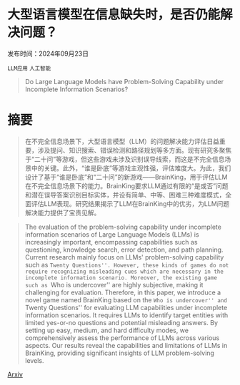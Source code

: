 # 大型语言模型在信息缺失时，是否仍能解决问题？

发布时间：2024年09月23日

`LLM应用` `人工智能`

> Do Large Language Models have Problem-Solving Capability under Incomplete Information Scenarios?

# 摘要

> 在不完全信息场景下，大型语言模型（LLM）的问题解决能力评估日益重要，涉及提问、知识搜索、错误检测和路径规划等多方面。现有研究多聚焦于“二十问”等游戏，但这些游戏未涉及识别误导线索，而这是不完全信息场景中的关键。此外，“谁是卧底”等游戏主观性强，评估难度大。为此，我们设计了基于“谁是卧底”和“二十问”的新游戏——BrainKing，用于评估LLM在不完全信息场景下的能力。BrainKing要求LLM通过有限的“是或否”问题和潜在误导答案识别目标实体，并设有简单、中等、困难三种难度模式，全面评估LLM表现。研究结果揭示了LLM在BrainKing中的优劣，为LLM问题解决能力提供了宝贵见解。

> The evaluation of the problem-solving capability under incomplete information scenarios of Large Language Models (LLMs) is increasingly important, encompassing capabilities such as questioning, knowledge search, error detection, and path planning. Current research mainly focus on LLMs' problem-solving capability such as ``Twenty Questions''. However, these kinds of games do not require recognizing misleading cues which are necessary in the incomplete information scenario. Moreover, the existing game such as ``Who is undercover'' are highly subjective, making it challenging for evaluation. Therefore, in this paper, we introduce a novel game named BrainKing based on the ``Who is undercover'' and ``Twenty Questions'' for evaluating LLM capabilities under incomplete information scenarios. It requires LLMs to identify target entities with limited yes-or-no questions and potential misleading answers. By setting up easy, medium, and hard difficulty modes, we comprehensively assess the performance of LLMs across various aspects. Our results reveal the capabilities and limitations of LLMs in BrainKing, providing significant insights of LLM problem-solving levels.

[Arxiv](https://arxiv.org/abs/2409.14762)
